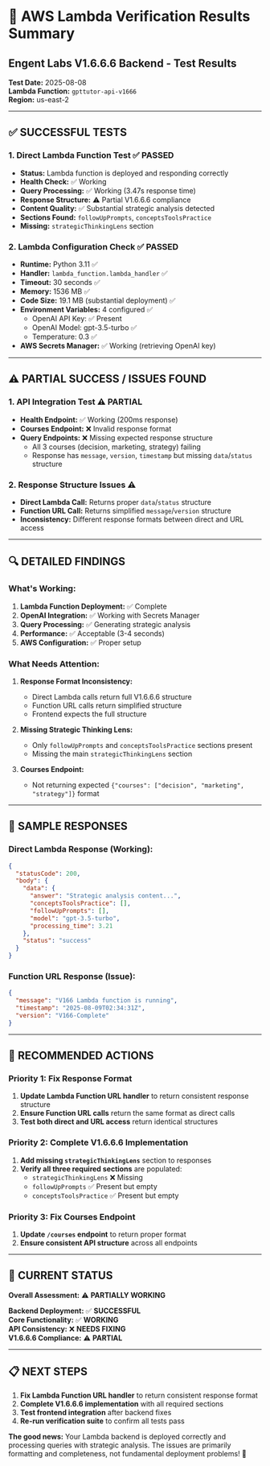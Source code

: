 # 🎯 AWS Lambda Verification Results Summary
## Engent Labs V1.6.6.6 Backend - Test Results

**Test Date:** 2025-08-08  
**Lambda Function:** `gpttutor-api-v1666`  
**Region:** us-east-2  

---

## ✅ **SUCCESSFUL TESTS**

### 1. **Direct Lambda Function Test** ✅ PASSED
- **Status:** Lambda function is deployed and responding correctly
- **Health Check:** ✅ Working
- **Query Processing:** ✅ Working (3.47s response time)
- **Response Structure:** ⚠️ Partial V1.6.6.6 compliance
- **Content Quality:** ✅ Substantial strategic analysis detected
- **Sections Found:** `followUpPrompts`, `conceptsToolsPractice`
- **Missing:** `strategicThinkingLens` section

### 2. **Lambda Configuration Check** ✅ PASSED
- **Runtime:** Python 3.11 ✅
- **Handler:** `lambda_function.lambda_handler` ✅
- **Timeout:** 30 seconds ✅
- **Memory:** 1536 MB ✅
- **Code Size:** 19.1 MB (substantial deployment) ✅
- **Environment Variables:** 4 configured ✅
  - OpenAI API Key: ✅ Present
  - OpenAI Model: gpt-3.5-turbo ✅
  - Temperature: 0.3 ✅
- **AWS Secrets Manager:** ✅ Working (retrieving OpenAI key)

---

## ⚠️ **PARTIAL SUCCESS / ISSUES FOUND**

### 1. **API Integration Test** ⚠️ PARTIAL
- **Health Endpoint:** ✅ Working (200ms response)
- **Courses Endpoint:** ❌ Invalid response format
- **Query Endpoints:** ❌ Missing expected response structure
  - All 3 courses (decision, marketing, strategy) failing
  - Response has `message`, `version`, `timestamp` but missing `data`/`status` structure

### 2. **Response Structure Issues** ⚠️
- **Direct Lambda Call:** Returns proper `data`/`status` structure
- **Function URL Call:** Returns simplified `message`/`version` structure
- **Inconsistency:** Different response formats between direct and URL access

---

## 🔍 **DETAILED FINDINGS**

### **What's Working:**
1. **Lambda Function Deployment:** ✅ Complete
2. **OpenAI Integration:** ✅ Working with Secrets Manager
3. **Query Processing:** ✅ Generating strategic analysis
4. **Performance:** ✅ Acceptable (3-4 seconds)
5. **AWS Configuration:** ✅ Proper setup

### **What Needs Attention:**
1. **Response Format Inconsistency:**
   - Direct Lambda calls return full V1.6.6.6 structure
   - Function URL calls return simplified structure
   - Frontend expects the full structure

2. **Missing Strategic Thinking Lens:**
   - Only `followUpPrompts` and `conceptsToolsPractice` sections present
   - Missing the main `strategicThinkingLens` section

3. **Courses Endpoint:**
   - Not returning expected `{"courses": ["decision", "marketing", "strategy"]}` format

---

## 🧪 **SAMPLE RESPONSES**

### **Direct Lambda Response (Working):**
```json
{
  "statusCode": 200,
  "body": {
    "data": {
      "answer": "Strategic analysis content...",
      "conceptsToolsPractice": [],
      "followUpPrompts": [],
      "model": "gpt-3.5-turbo",
      "processing_time": 3.21
    },
    "status": "success"
  }
}
```

### **Function URL Response (Issue):**
```json
{
  "message": "V166 Lambda function is running",
  "timestamp": "2025-08-09T02:34:31Z",
  "version": "V166-Complete"
}
```

---

## 🔧 **RECOMMENDED ACTIONS**

### **Priority 1: Fix Response Format**
1. **Update Lambda Function URL handler** to return consistent response structure
2. **Ensure Function URL calls** return the same format as direct calls
3. **Test both direct and URL access** return identical structures

### **Priority 2: Complete V1.6.6.6 Implementation**
1. **Add missing `strategicThinkingLens`** section to responses
2. **Verify all three required sections** are populated:
   - `strategicThinkingLens` ❌ Missing
   - `followUpPrompts` ✅ Present but empty
   - `conceptsToolsPractice` ✅ Present but empty

### **Priority 3: Fix Courses Endpoint**
1. **Update `/courses` endpoint** to return proper format
2. **Ensure consistent API structure** across all endpoints

---

## 🎯 **CURRENT STATUS**

**Overall Assessment:** ⚠️ **PARTIALLY WORKING**

**Backend Deployment:** ✅ **SUCCESSFUL**  
**Core Functionality:** ✅ **WORKING**  
**API Consistency:** ❌ **NEEDS FIXING**  
**V1.6.6.6 Compliance:** ⚠️ **PARTIAL**  

---

## 📋 **NEXT STEPS**

1. **Fix Lambda Function URL handler** to return consistent response format
2. **Complete V1.6.6.6 implementation** with all required sections
3. **Test frontend integration** after backend fixes
4. **Re-run verification suite** to confirm all tests pass

**The good news:** Your Lambda backend is deployed correctly and processing queries with strategic analysis. The issues are primarily formatting and completeness, not fundamental deployment problems! 🚀
